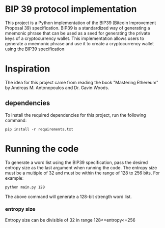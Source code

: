 # BIP 39 protocol implementation

This project is a Python implementation of the BIP39 (Bitcoin Improvement Proposal 39) specification. BIP39 is a standardized way of generating a mnemonic phrase that can be used as a seed for generating the private keys of a cryptocurrency wallet. This implementation allows users to generate a mnemonic phrase and use it to create a cryptocurrency wallet using the BIP39 specification

# Inspiration
The idea for this project came from reading the book "Mastering Ethereum" by Andreas M. Antonopoulos and Dr. Gavin Woods.
## dependencies
To install the required dependencies for this project, run the following command:

```
pip install -r requirements.txt
```



# Running the code
To generate a word list using the BIP39 specification, pass the desired entropy size as the last argument when running the code. 
The entropy size must be a multiple of 32 and must be within the range of 128 to 256 bits. For example:
```sh
python main.py 128
```

The above command will generate a 128-bit strength word list.
### entropy size
Entropy size can be divisible of 32 in range 128<=entropy<=256
